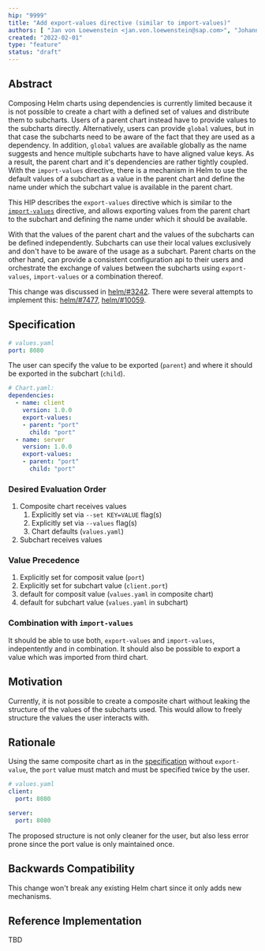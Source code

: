 ```yaml
---
hip: "9999"
title: "Add export-values directive (similar to import-values)"
authors: [ "Jan von Loewenstein <jan.von.loewenstein@sap.com>", "Johannes Dillmann <j.dillmann@sap.com>", "Pavel Busko <pavel.busko@sap.com>", "Philipp Stehle <philipp.stehle@sap.com>", "Ralf Pannemans <ralf.pannemans@sap.com>", "Sumit Kulhadia <sumit.kulhadia@sap.com>" ]
created: "2022-02-01"
type: "feature"
status: "draft"
---
```


## Abstract

Composing Helm charts using dependencies is currently limited because it is not possible to create a chart with a defined set of values and distribute them to subcharts. Users of a parent chart instead have to provide values to the subcharts directly. Alternatively, users can provide `global` values, but in that case the subcharts need to be aware of the fact that they are used as a dependency. In addition, `global` values are available globally as the name suggests and hence multiple subcharts have to have aligned value keys. As a result, the parent chart and it's dependencies are rather tightly coupled.
With the `import-values` directive, there is a mechanism in Helm to use the default values of a subchart as a value in the parent chart and define the name under which the subchart value is available in the parent chart.

This HIP describes the `export-values` directive which is similar to the [`import-values`](https://helm.sh/docs/topics/charts/#importing-child-values-via-dependencies) directive, and allows exporting values from the parent chart to the subchart and defining the name under which it should be available.

With that the values of the parent chart and the values of the subcharts can be defined independently. Subcharts can use their local values exclusively and don't have to be aware of the usage as a subchart. Parent charts on the other hand, can provide a consistent configuration api to their users and orchestrate the exchange of values between the subcharts using `export-values`, `import-values` or a combination thereof.

This change was discussed in [helm/#3242]. There were several attempts to implement this: [helm/#7477], [helm/#10059].

## Specification

```yaml
# values.yaml
port: 8080
```

The user can specify the value to be exported (`parent`) and where it should be exported in the subchart (`child`).

```yaml
# Chart.yaml:
dependencies:
  - name: client
    version: 1.0.0
    export-values:
    - parent: "port"
      child: "port"
  - name: server
    version: 1.0.0
    export-values:
    - parent: "port"
      child: "port"
```

### Desired Evaluation Order

1. Composite chart receives values
   1. Explicitly set via `--set KEY=VALUE` flag(s)
   1. Explicitly set via `--values` flag(s)
   1. Chart defaults (`values.yaml`)
1. Subchart receives values

### Value Precedence

1. Explicitly set for composit value (`port`)
1. Explicitly set for subchart value (`client.port`)
1. default for composit value (`values.yaml` in composite chart)
1. default for subchart value (`values.yaml` in subchart)

### Combination with `import-values`

It should be able to use both, `export-values` and `import-values`, indepentently and in combination. It should also be possible to export a value which was imported from third chart.

## Motivation

Currently, it is not possible to create a composite chart without leaking the structure of the values of the subcharts used. This would allow to freely structure the values the user interacts with.

## Rationale

Using the same composite chart as in the [specification](#specification) without `export-value`, the `port` value must match and must be specified twice by the user.

```yaml
# values.yaml
client:
  port: 8080

server:
  port: 8080
```

The proposed structure is not only cleaner for the user, but also less error prone since the port value is only maintained once.

## Backwards Compatibility

This change won't break any existing Helm chart since it only adds new mechanisms.

## Reference Implementation

TBD

[helm/#3242]: https://github.com/helm/helm/issues/3242
[helm/#7477]: https://github.com/helm/helm/pull/7477
[helm/#10059]: https://github.com/helm/helm/pull/10059
